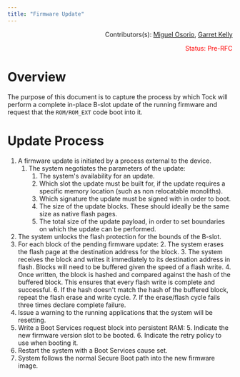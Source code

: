 ```yaml
---
title: "Firmware Update"
---
```


<p style="text-align: right">
Contributors(s):
  <a href="https://github.com/moidx">Miguel Osorio</a>,
  <a href="https://github.com/moidx">Garret Kelly</a>
</p>

<p style="color: red; text-align: right;">
  Status: Pre-RFC
</p>

# Overview

The purpose of this document is to capture the process by which Tock will
perform a complete in-place B-slot update of the running firmware and request
that the `ROM/ROM_EXT` code boot into it.

# Update Process

1. A firmware update is initiated by a process external to the device.
    1. The system negotiates the parameters of the update:
        1. The system's availability for an update.
        2. Which slot the update must be built for, if the update requires a
           specific memory location (such as non relocatable monoliths).
        3. Which signature the update must be signed with in order to boot.
        4. The size of the update blocks. These should ideally be the same size
          as native flash pages.
        5. The total size of the update payload, in order to set boundaries on
           which the update can be performed.
2. The system unlocks the flash protection for the bounds of the B-slot.
3. For each block of the pending firmware update:
    2. The system erases the flash page at the destination address for the
       block.
    3. The system receives the block and writes it immediately to its
       destination address in flash. Blocks will need to be buffered given the
       speed of a flash write.
    4. Once written, the block is hashed and compared against the hash of the
       buffered block. This ensures that every flash write is complete and
       successful.
        6. If the hash doesn't match the hash of the buffered block, repeat the
           flash erase and write cycle.
        7. If the erase/flash cycle fails three times declare complete failure.
4. Issue a warning to the running applications that the system will be
   resetting.
5. Write a Boot Services request block into persistent RAM:
    5. Indicate the new firmware version slot to be booted.
    6. Indicate the retry policy to use when booting it.
6. Restart the system with a Boot Services cause set.
7. System follows the normal Secure Boot path into the new firmware image.
